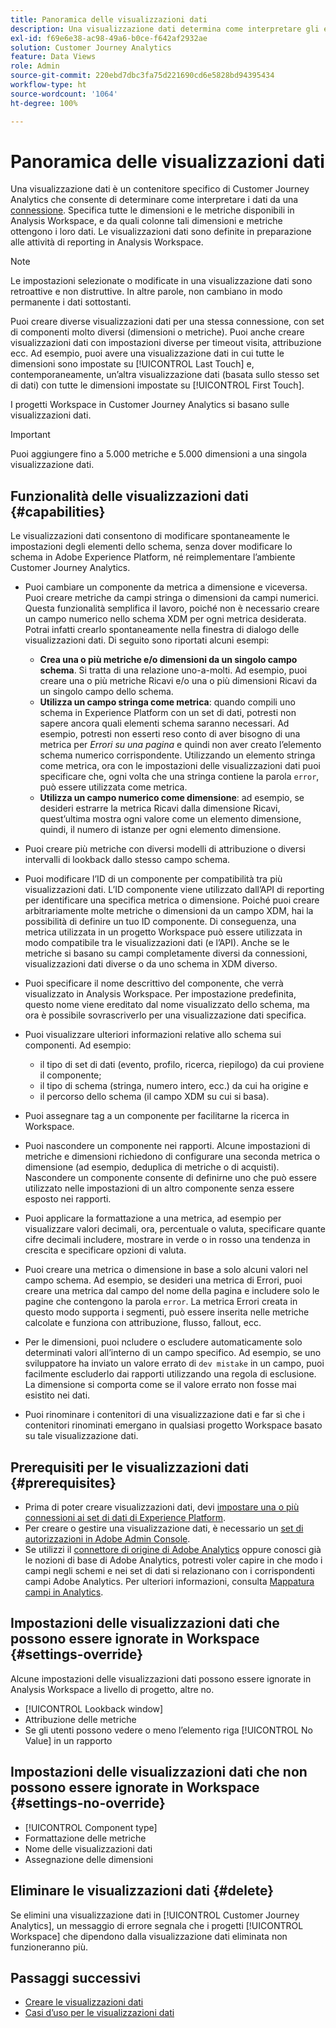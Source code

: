 ```yaml
---
title: Panoramica delle visualizzazioni dati
description: Una visualizzazione dati determina come interpretare gli elementi dei dati nella connessione Customer Journey Analytics, ad esempio metriche, dimensioni, sessioni, ecc.
exl-id: f69e6e38-ac98-49a6-b0ce-f642af2932ae
solution: Customer Journey Analytics
feature: Data Views
role: Admin
source-git-commit: 220ebd7dbc3fa75d221690cd6e5828bd94395434
workflow-type: ht
source-wordcount: '1064'
ht-degree: 100%

---
```


# Panoramica delle visualizzazioni dati

Una visualizzazione dati è un contenitore specifico di Customer Journey Analytics che consente di determinare come interpretare i dati da una [connessione](/help/connections/create-connection.md). Specifica tutte le dimensioni e le metriche disponibili in Analysis Workspace, e da quali colonne tali dimensioni e metriche ottengono i loro dati. Le visualizzazioni dati sono definite in preparazione alle attività di reporting in Analysis Workspace.

>[!NOTE]
>
>Le impostazioni selezionate o modificate in una visualizzazione dati sono retroattive e non distruttive. In altre parole, non cambiano in modo permanente i dati sottostanti.

Puoi creare diverse visualizzazioni dati per una stessa connessione, con set di componenti molto diversi (dimensioni o metriche). Puoi anche creare visualizzazioni dati con impostazioni diverse per timeout visita, attribuzione ecc. Ad esempio, puoi avere una visualizzazione dati in cui tutte le dimensioni sono impostate su [!UICONTROL Last Touch] e, contemporaneamente, un’altra visualizzazione dati (basata sullo stesso set di dati) con tutte le dimensioni impostate su [!UICONTROL First Touch].

I progetti Workspace in Customer Journey Analytics si basano sulle visualizzazioni dati.

>[!IMPORTANT]
>
>Puoi aggiungere fino a 5.000 metriche e 5.000 dimensioni a una singola visualizzazione dati.

## Funzionalità delle visualizzazioni dati {#capabilities}

Le visualizzazioni dati consentono di modificare spontaneamente le impostazioni degli elementi dello schema, senza dover modificare lo schema in Adobe Experience Platform, né reimplementare l’ambiente Customer Journey Analytics.

* Puoi cambiare un componente da metrica a dimensione e viceversa. Puoi creare metriche da campi stringa o dimensioni da campi numerici. Questa funzionalità semplifica il lavoro, poiché non è necessario creare un campo numerico nello schema XDM per ogni metrica desiderata. Potrai infatti crearlo spontaneamente nella finestra di dialogo delle visualizzazioni dati. Di seguito sono riportati alcuni esempi:
   * **Crea una o più metriche e/o dimensioni da un singolo campo schema**. Si tratta di una relazione uno-a-molti. Ad esempio, puoi creare una o più metriche Ricavi e/o una o più dimensioni Ricavi da un singolo campo dello schema.
   * **Utilizza un campo stringa come metrica**: quando compili uno schema in Experience Platform con un set di dati, potresti non sapere ancora quali elementi schema saranno necessari. Ad esempio, potresti non esserti reso conto di aver bisogno di una metrica per *Errori su una pagina* e quindi non aver creato l’elemento schema numerico corrispondente. Utilizzando un elemento stringa come metrica, ora con le impostazioni delle visualizzazioni dati puoi specificare che, ogni volta che una stringa contiene la parola `error`, può essere utilizzata come metrica.
   * **Utilizza un campo numerico come dimensione**: ad esempio, se desideri estrarre la metrica Ricavi dalla dimensione Ricavi, quest’ultima mostra ogni valore come un elemento dimensione, quindi, il numero di istanze per ogni elemento dimensione.

* Puoi creare più metriche con diversi modelli di attribuzione o diversi intervalli di lookback dallo stesso campo schema.

* Puoi modificare l’ID di un componente per compatibilità tra più visualizzazioni dati. L’ID componente viene utilizzato dall’API di reporting per identificare una specifica metrica o dimensione. Poiché puoi creare arbitrariamente molte metriche o dimensioni da un campo XDM, hai la possibilità di definire un tuo ID componente. Di conseguenza, una metrica utilizzata in un progetto Workspace può essere utilizzata in modo compatibile tra le visualizzazioni dati (e l’API). Anche se le metriche si basano su campi completamente diversi da connessioni, visualizzazioni dati diverse o da uno schema in XDM diverso.

* Puoi specificare il nome descrittivo del componente, che verrà visualizzato in Analysis Workspace. Per impostazione predefinita, questo nome viene ereditato dal nome visualizzato dello schema, ma ora è possibile sovrascriverlo per una visualizzazione dati specifica.

* Puoi visualizzare ulteriori informazioni relative allo schema sui componenti. Ad esempio:

   * il tipo di set di dati (evento, profilo, ricerca, riepilogo) da cui proviene il componente;
   * il tipo di schema (stringa, numero intero, ecc.) da cui ha origine e
   * il percorso dello schema (il campo XDM su cui si basa).

* Puoi assegnare tag a un componente per facilitarne la ricerca in Workspace.

* Puoi nascondere un componente nei rapporti. Alcune impostazioni di metriche e dimensioni richiedono di configurare una seconda metrica o dimensione (ad esempio, deduplica di metriche o di acquisti). Nascondere un componente consente di definirne uno che può essere utilizzato nelle impostazioni di un altro componente senza essere esposto nei rapporti.

* Puoi applicare la formattazione a una metrica, ad esempio per visualizzare valori decimali, ora, percentuale o valuta, specificare quante cifre decimali includere, mostrare in verde o in rosso una tendenza in crescita e specificare opzioni di valuta.

* Puoi creare una metrica o dimensione in base a solo alcuni valori nel campo schema. Ad esempio, se desideri una metrica di Errori, puoi creare una metrica dal campo del nome della pagina e includere solo le pagine che contengono la parola `error`. La metrica Errori creata in questo modo supporta i segmenti, può essere inserita nelle metriche calcolate e funziona con attribuzione, flusso, fallout, ecc.

* Per le dimensioni, puoi ncludere o escludere automaticamente solo determinati valori all’interno di un campo specifico. Ad esempio, se uno sviluppatore ha inviato un valore errato di `dev mistake` in un campo, puoi facilmente escluderlo dai rapporti utilizzando una regola di esclusione. La dimensione si comporta come se il valore errato non fosse mai esistito nei dati.

* Puoi rinominare i contenitori di una visualizzazione dati e far sì che i contenitori rinominati emergano in qualsiasi progetto Workspace basato su tale visualizzazione dati.

## Prerequisiti per le visualizzazioni dati {#prerequisites}

* Prima di poter creare visualizzazioni dati, devi [impostare una o più connessioni ai set di dati di Experience Platform](/help/connections/create-connection.md).
* Per creare o gestire una visualizzazione dati, è necessario un [set di autorizzazioni in Adobe Admin Console](https://experienceleague.adobe.com/it/docs/analytics-platform/using/cja-overview/cja-overview).
* Se utilizzi il [connettore di origine di Adobe Analytics](/help/data-ingestion/analytics.md) oppure conosci già le nozioni di base di Adobe Analytics, potresti voler capire in che modo i campi negli schemi e nei set di dati si relazionano con i corrispondenti campi Adobe Analytics. Per ulteriori informazioni, consulta [Mappatura campi in Analytics](https://experienceleague.adobe.com/it/docs/experience-platform/sources/connectors/adobe-applications/mapping/analytics).

## Impostazioni delle visualizzazioni dati che possono essere ignorate in Workspace {#settings-override}

Alcune impostazioni delle visualizzazioni dati possono essere ignorate in Analysis Workspace a livello di progetto, altre no.

* [!UICONTROL Lookback window]
* Attribuzione delle metriche
* Se gli utenti possono vedere o meno l’elemento riga [!UICONTROL No Value] in un rapporto

## Impostazioni delle visualizzazioni dati che non possono essere ignorate in Workspace {#settings-no-override}

* [!UICONTROL Component type]
* Formattazione delle metriche
* Nome delle visualizzazioni dati
* Assegnazione delle dimensioni

## Eliminare le visualizzazioni dati {#delete}

Se elimini una visualizzazione dati in [!UICONTROL Customer Journey Analytics], un messaggio di errore segnala che i progetti [!UICONTROL Workspace] che dipendono dalla visualizzazione dati eliminata non funzioneranno più.

## Passaggi successivi

* [Creare le visualizzazioni dati](/help/data-views/create-dataview.md)
* [Casi d’uso per le visualizzazioni dati](/help/use-cases/data-views/data-views-usecases.md)
